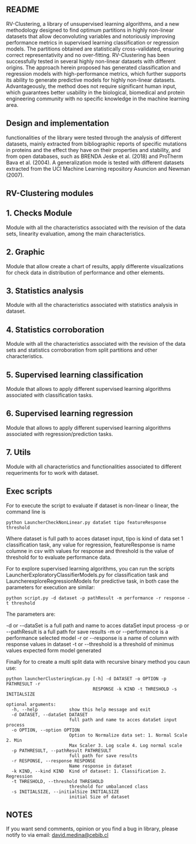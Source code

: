 ## README

RV-Clustering, a library of unsupervised learning algorithms, and a new methodology designed to find optimum partitions in highly non-linear datasets that allow deconvoluting variables and notoriously improving performance metrics in supervised learning classification or regression models.  The partitions obtained are statistically cross-validated,
ensuring correct representativity and no over-fitting. RV-Clustering has been successfully tested in several highly non-linear datasets with different origins. The approach herein proposed has generated classification and regression models with high-performance metrics, which further supports its ability to generate predictive models for highly non-linear datasets. Advantageously, the method does not require significant human input, which guarantees better usability in the biological, biomedical and protein engineering community with no specific knowledge in the machine learning area.

## Design and implementation

functionalities of the library were tested through the analysis of different datasets, mainly extracted from bibliographic reports of specific mutations in proteins and the effect they have on their properties and stability, and from open databases, such as BRENDA Jeske et al. (2018) and ProTherm Bava et al. (2004). A generalization mode is tested with different datasets extracted from the UCI Machine Learning repository Asuncion and Newman (2007).

## RV-Clustering modules


## 1. Checks Module

Module with all the characteristics associated with the revision of the data sets, linearity evaluation, among the main characteristics.

## 2. Graphic

Module that allow create a chart of results, apply differente visualizations for check data in distribution of performance and other elements.

## 3. Statistics analysis

Module with all the characteristics associated with statistics analysis in dataset.

## 4. Statistics corroboration

Module with all the characteristics associated with the revision of the data sets and statistics corroboration from split partitions and other characteristics.

## 5. Supervised learning classification

Module that allows to apply different supervised learning algorithms associated with classification tasks.

## 6. Supervised learning regression

Module that allows to apply different supervised learning algorithms associated with regression/prediction tasks.

## 7. Utils

Module with all characteristics  and functionalities associated to different requeriments for to work with dataset.

## Exec scripts

For to execute the script to evaluate if dataset is non-linear o linear, the command line is

```
python LauncherCheckNonLinear.py dataSet tipo featureResponse threshold
```

Where dataset is full path to acces dataset input, tipo is kind of data set 1 classification task, any value for regression, featureResponse is name columne in csv with values for response and threshold is the value of threshold for to evaluate performance data.

For to explore supervised learning algorithms, you can run the scripts LauncherExploratoryClassifierModels.py for classification task and LauncherexploreRegressionModels for predictive task, in both case the parameters for execution are similar:

```
python script.py -d dataset -p pathResult -m performance -r response -t threshold
```

The parameters are:

-d or --dataSet is a full path and name to acces dataSet input process
-p or --pathResult is a full path for save results
-m or --performance is a performance selected model
-r or --response is a name of column with response values in dataset
-t or --threshold is a threshold of minimus values expected form model generated

Finally for to create a multi split data with recursive binary method you caun use:

```
python launcherClusteringScan.py [-h] -d DATASET -o OPTION -p PATHRESULT -r
                                 RESPONSE -k KIND -t THRESHOLD -s INITIALSIZE

optional arguments:
  -h, --help            show this help message and exit
  -d DATASET, --dataSet DATASET
                        full path and name to acces dataSet input process
  -o OPTION, --option OPTION
                        Option to Normalize data set: 1. Normal Scale 2. Min
                        Max Scaler 3. Log scale 4. Log normal scale
  -p PATHRESULT, --pathResult PATHRESULT
                        full path for save results
  -r RESPONSE, --response RESPONSE
                        Name response in dataset
  -k KIND, --kind KIND  Kind of dataset: 1. Classification 2. Regression
  -t THRESHOLD, --threshold THRESHOLD
                        threshold for umbalanced class
  -s INITIALSIZE, --initialSize INITIALSIZE
                        initial Size of dataset
```


## NOTES

If you want send comments, opinion or you find a bug in library, please notify to via email: david.medina@cebib.cl
